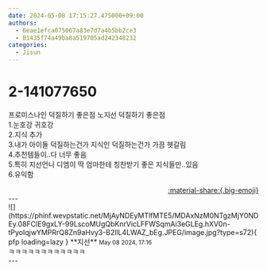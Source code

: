 ```yaml
---
date: 2024-05-08 17:15:27.475000+09:00
authors:
  - 6eae1efca075067a83e7d7a4b5bb2ce3
  - 01435f74a49ba8a519705ad242348232
categories:
  - Jisun
---
```


# 2-141077650

<div class="post-container" markdown="1">
<div class="content-container md-sidebar__scrollwrap" markdown="1">

프로미스나인 덕질하기 좋은점 노지선 덕질하기 좋은점<br>1.눈호강 귀호강 <br>2.지식 추가<br>3.내가 아이돌 덕질하는건가 지식인 덕질하는건가 가끔 헷갈림<br>4.추천템들이..다 너무 좋음<br>5.특히 지선언니 디엠이 딱 엄마한테 칭찬받기 좋은 지식들만..있음<br>6.유익함

</div>
</div>

<div style="text-align: right;" markdown="1">
<a href="https://weverse.io/fromis9/fanpost/2-141077650" style="text-align: right;">:material-share:{.big-emoji}</a>
</div>
---

<div class="comments-container md-sidebar__scrollwrap" markdown="1">
<div class="comment" markdown="1">
<div class='id-container' markdown="1">
![](https://phinf.wevpstatic.net/MjAyNDEyMTlfMTE5/MDAxNzM0NTgzMjY0NDEy.08FClE9gxLY-99LscoMUgQbKnrVicLFFWSqmAi3eGLEg.hXV0n-tPyoIqjwYMPRrQ8Zn9aHvy3-B2llL4LWAZ_bEg.JPEG/image.jpg?type=s72){ pfp loading=lazy }
**<span class="artist">지선</span>** <small>May 08 2024, 17:16</small><br>
</div>
<div class='comment-body' markdown="1">
ㅋㅋㅋㅋㅋㅋㅋㅋㅋㅋㅋㅋ
</div>
</div>
</div>
---
